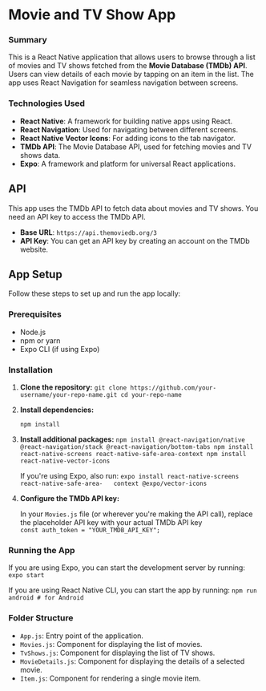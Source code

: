 # Movie and TV Show App
### Summary

This is a React Native application that allows users to browse through a list of movies and TV shows fetched from the **Movie Database (TMDb) API**. Users can view details of each movie by tapping on an item in the list. The app uses React Navigation for seamless navigation between screens.
### Technologies Used
-   **React Native**: A framework for building native apps using React.
-   **React Navigation**: Used for navigating between different screens.
-   **React Native Vector Icons**: For adding icons to the tab navigator.
-   **TMDb API**: The Movie Database API, used for fetching movies and TV shows data.
-   **Expo**: A framework and platform for universal React applications.

## API

This app uses the TMDb API to fetch data about movies and TV shows. You need an API key to access the TMDb API.

-   **Base URL**: `https://api.themoviedb.org/3`
-   **API Key**: You can get an API key by creating an account on the TMDb website.

## App Setup

Follow these steps to set up and run the app locally:

### Prerequisites

-   Node.js
-   npm or yarn
-   Expo CLI (if using Expo)

### Installation

1.  **Clone the repository:** 
    `git clone https://github.com/your-username/your-repo-name.git
    cd your-repo-name` 
    
2.  **Install dependencies:**
    
    `npm install`
    
3.  **Install additional packages:** 
    `npm install @react-navigation/native @react-navigation/stack @react-navigation/bottom-tabs
    npm install react-native-screens react-native-safe-area-context
    npm install react-native-vector-icons` 
    
    If you're using Expo, also run: 
    `expo install react-native-screens react-native-safe-area-   context @expo/vector-icons` 
    
4.  **Configure the TMDb API key:**
    
    In your `Movies.js` file (or wherever you're making the API call), replace the placeholder API key with your actual TMDb API key   
    `const auth_token = "YOUR_TMDB_API_KEY";` 
    

### Running the App

If you are using Expo, you can start the development server by running:
`expo start` 

If you are using React Native CLI, you can start the app by running:
`npm run android # for Android`                           
### Folder Structure

-   `App.js`: Entry point of the application.
-   `Movies.js`: Component for displaying the list of movies.
-   `TvShows.js`: Component for displaying the list of TV shows.
-   `MovieDetails.js`: Component for displaying the details of a selected movie.
-   `Item.js`: Component for rendering a single movie item.




